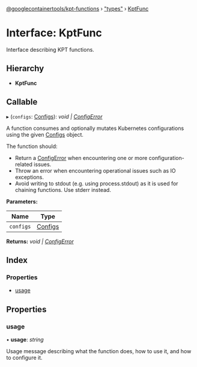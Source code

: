 [@googlecontainertools/kpt-functions](../README.md) › ["types"](../modules/_types_.md) › [KptFunc](_types_.kptfunc.md)

# Interface: KptFunc

Interface describing KPT functions.

## Hierarchy

* **KptFunc**

## Callable

▸ (`configs`: [Configs](../classes/_types_.configs.md)): *void | [ConfigError](../classes/_errors_.configerror.md)*

A function consumes and optionally mutates Kubernetes configurations using the given [Configs](../classes/_types_.configs.md) object.

The function should:
- Return a [ConfigError](../classes/_errors_.configerror.md) when encountering one or more configuration-related issues.
- Throw an error when encountering operational issues such as IO exceptions.
- Avoid writing to stdout (e.g. using process.stdout) as it is used for chaining functions.
  Use stderr instead.

**Parameters:**

Name | Type |
------ | ------ |
`configs` | [Configs](../classes/_types_.configs.md) |

**Returns:** *void | [ConfigError](../classes/_errors_.configerror.md)*

## Index

### Properties

* [usage](_types_.kptfunc.md#usage)

## Properties

###  usage

• **usage**: *string*

Usage message describing what the function does, how to use it, and how to configure it.
